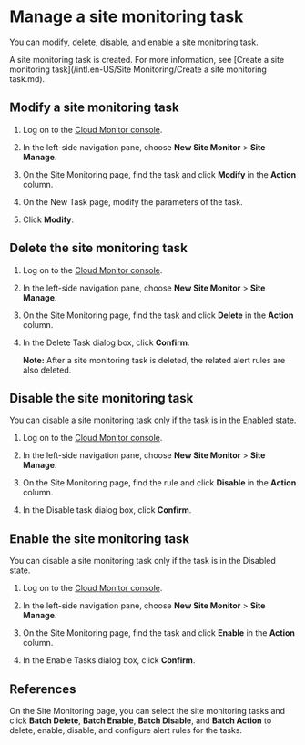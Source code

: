 # Manage a site monitoring task

You can modify, delete, disable, and enable a site monitoring task.

A site monitoring task is created. For more information, see [Create a site monitoring task](/intl.en-US/Site Monitoring/Create a site monitoring task.md).

## Modify a site monitoring task

1.  Log on to the [Cloud Monitor console](https://cms-intl.console.aliyun.com).

2.  In the left-side navigation pane, choose **New Site Monitor** \> **Site Manage**.

3.  On the Site Monitoring page, find the task and click **Modify** in the **Action** column.

4.  On the New Task page, modify the parameters of the task.

5.  Click **Modify**.


## Delete the site monitoring task

1.  Log on to the [Cloud Monitor console](https://cms-intl.console.aliyun.com).

2.  In the left-side navigation pane, choose **New Site Monitor** \> **Site Manage**.

3.  On the Site Monitoring page, find the task and click **Delete** in the **Action** column.

4.  In the Delete Task dialog box, click **Confirm**.

    **Note:** After a site monitoring task is deleted, the related alert rules are also deleted.


## Disable the site monitoring task

You can disable a site monitoring task only if the task is in the Enabled state.

1.  Log on to the [Cloud Monitor console](https://cms-intl.console.aliyun.com).

2.  In the left-side navigation pane, choose **New Site Monitor** \> **Site Manage**.

3.  On the Site Monitoring page, find the rule and click **Disable** in the **Action** column.

4.  In the Disable task dialog box, click **Confirm**.


## Enable the site monitoring task

You can disable a site monitoring task only if the task is in the Disabled state.

1.  Log on to the [Cloud Monitor console](https://cms-intl.console.aliyun.com).

2.  In the left-side navigation pane, choose **New Site Monitor** \> **Site Manage**.

3.  On the Site Monitoring page, find the task and click **Enable** in the **Action** column.

4.  In the Enable Tasks dialog box, click **Confirm**.


## References

On the Site Monitoring page, you can select the site monitoring tasks and click **Batch Delete**, **Batch Enable**, **Batch Disable**, and **Batch Action** to delete, enable, disable, and configure alert rules for the tasks.

